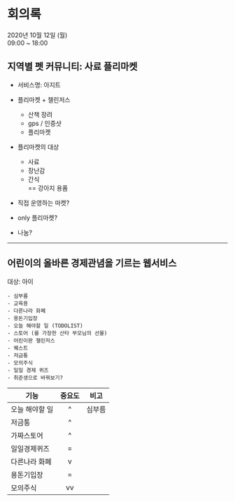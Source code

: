 # 회의록
2020년 10월 12일 (월)  
09:00 ~ 18:00  

## 지역별 펫 커뮤니티: 사료 플리마켓

- 서비스명: 아지트
- 플리마켓 + 챌린저스
    + 산책 장려
    + gps / 인증샷
    + 플리마켓

- 플리마켓의 대상
    + 사료
    + 장난감
    + 간식  
    == 강아지 용품

- 직접 운영하는 마켓?
- only 플리마켓?
- 나눔?

- - -

## 어린이의 올바른 경제관념을 기르는 웹서비스
대상: 아이

    - 심부름
    - 교육용
    - 다른나라 화폐
    - 용돈기입장
    - 오늘 해야할 일 (TODOLIST)
    - 스토어 (를 가장한 산타 부모님의 선물)
    - 어린이판 챌린저스
    - 퀘스트
    - 저금통
    - 모의주식
    - 일일 경제 퀴즈
    - 취준생으로 바꿔보기?

|기능|중요도|비고|
|----|:--:|----|
|오늘 해야할 일|^|심부름|
|저금통|^|
|가짜스토어|^|
|일일경제퀴즈|=|
|다른나라 화폐|v|
|용돈기입장|=|
|모의주식|vv|
